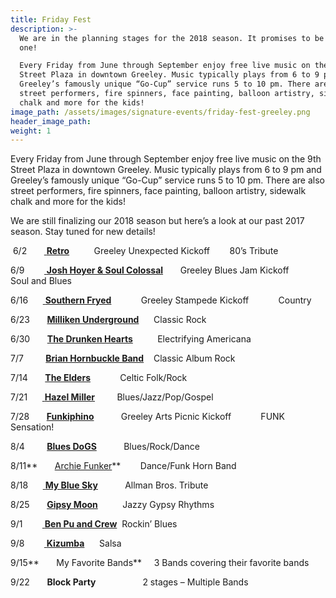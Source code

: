 ```yaml
---
title: Friday Fest
description: >-
  We are in the planning stages for the 2018 season. It promises to be a big
  one! 

  Every Friday from June through September enjoy free live music on the 9th
  Street Plaza in downtown Greeley. Music typically plays from 6 to 9 pm and
  Greeley’s famously unique “Go-Cup” service runs 5 to 10 pm. There are also
  street performers, fire spinners, face painting, balloon artistry, sidewalk
  chalk and more for the kids!
image_path: /assets/images/signature-events/friday-fest-greeley.png
header_image_path:
weight: 1
---
```



Every Friday from June through September enjoy free live music on the 9th Street Plaza in downtown Greeley. Music typically plays from 6 to 9 pm and Greeley’s famously unique “Go-Cup” service runs 5 to 10 pm. There are also street performers, fire spinners, face painting, balloon artistry, sidewalk chalk and more for the kids!

We are still finalizing our 2018 season but here’s a look at our past 2017 season. Stay tuned for new details!

 6/2       [ **Retro**](http://www.retrotributeband.com/)          Greeley Unexpected Kickoff        80’s Tribute

6/9        [ **Josh Hoyer & Soul Colossal**](https://www.joshhoyer.com/)       Greeley Blues Jam Kickoff             Soul and Blues

6/16      [ **Southern Fryed**](http://www.southernfryedband.com/)            Greeley Stampede Kickoff            Country

6/23       [**Milliken Underground**](http://bit.ly/2pGCQ3)      Classic Rock

6/30       [**The Drunken Hearts**](http://bit.ly/2qbbGnO)          Electrifying Americana

7/7         [**Brian Hornbuckle Band**](http://bit.ly/2qadkXh)    Classic Album Rock

7/14       [**The Elders**](https://www.eldersmusic.com/)            Celtic Folk/Rock

7/21      [ **Hazel Miller**](http://www.hazelmiller.com/band.cfm)         Blues/Jazz/Pop/Gospel

7/28       [**Funkiphino**](http://www.funkiphino.com/)           Greeley Arts Picnic Kickoff            FUNK Sensation!

8/4         [**Blues DoGS**](http://bit.ly/2r98iHN)           Blues/Rock/Dance

8/11**       [Archie Funker](https://www.archiefunker.com/)**        Dance/Funk Horn Band

8/18      [ **My Blue Sky**](https://www.mybluesky.co/)           Allman Bros. Tribute

8/25       [**Gipsy Moon**](http://www.gipsymoonband.com/)          Jazzy Gypsy Rhythms

9/1        [ **Ben Pu and Crew**](http://bit.ly/2r2qczB)  Rockin’ Blues

9/8        [ **Kizumba**](http://bit.ly/2qaBAIK)      Salsa

9/15**       My Favorite Bands**     3 Bands covering their favorite bands

9/22       **Block Party**                   2 stages – Multiple Bands